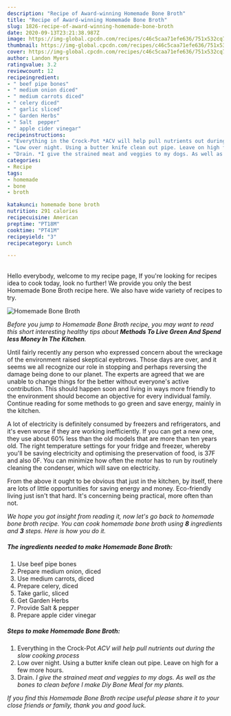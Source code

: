 ```yaml
---
description: "Recipe of Award-winning Homemade Bone Broth"
title: "Recipe of Award-winning Homemade Bone Broth"
slug: 1826-recipe-of-award-winning-homemade-bone-broth
date: 2020-09-13T23:21:38.987Z
image: https://img-global.cpcdn.com/recipes/c46c5caa71efe636/751x532cq70/homemade-bone-broth-recipe-main-photo.jpg
thumbnail: https://img-global.cpcdn.com/recipes/c46c5caa71efe636/751x532cq70/homemade-bone-broth-recipe-main-photo.jpg
cover: https://img-global.cpcdn.com/recipes/c46c5caa71efe636/751x532cq70/homemade-bone-broth-recipe-main-photo.jpg
author: Landon Myers
ratingvalue: 3.2
reviewcount: 12
recipeingredient:
- " beef pipe bones"
- " medium onion diced"
- " medium carrots diced"
- " celery diced"
- " garlic sliced"
- " Garden Herbs"
- " Salt  pepper"
- " apple cider vinegar"
recipeinstructions:
- "Everything in the Crock-Pot *ACV will help pull nutrients out during the slow cooking process*"
- "Low over night. Using a butter knife clean out pipe. Leave on high for a few more hours."
- "Drain. *I give the strained meat and veggies to my dogs. As well as the bones to clean before I make Diy Bone Meal for my plants.*"
categories:
- Recipe
tags:
- homemade
- bone
- broth

katakunci: homemade bone broth 
nutrition: 291 calories
recipecuisine: American
preptime: "PT18M"
cooktime: "PT41M"
recipeyield: "3"
recipecategory: Lunch

---
```

<br>
Hello everybody, welcome to my recipe page, If you're looking for recipes idea to cook today, look no further! We provide you only the best Homemade Bone Broth recipe here. We also have wide variety of recipes to try.
<br>


![Homemade Bone Broth](https://img-global.cpcdn.com/recipes/c46c5caa71efe636/751x532cq70/homemade-bone-broth-recipe-main-photo.jpg)

<i>Before you jump to Homemade Bone Broth recipe, you may want to read this short interesting healthy tips about 
<strong>Methods To Live Green And Spend less Money In The Kitchen</strong>.</i>
</br>

Until fairly recently any person who expressed concern about the wreckage of the environment raised skeptical eyebrows. Those days are over, and it seems we all recognize our role in stopping and perhaps reversing the damage being done to our planet. The experts are agreed that we are unable to change things for the better without everyone's active contribution. This should happen soon and living in ways more friendly to the environment should become an objective for every individual family. Continue reading for some methods to go green and save energy, mainly in the kitchen.

A lot of electricity is definitely consumed by freezers and refrigerators, and it's even worse if they are working inefficiently. If you can get a new one, they use about 60% less than the old models that are more than ten years old. The right temperature settings for your fridge and freezer, whereby you'll be saving electricity and optimising the preservation of food, is 37F and also 0F. You can minimize how often the motor has to run by routinely cleaning the condenser, which will save on electricity.

From the above it ought to be obvious that just in the kitchen, by itself, there are lots of little opportunities for saving energy and money. Eco-friendly living just isn't that hard. It's concerning being practical, more often than not.


<i>We hope you got insight from reading it, now let's go back to homemade bone broth recipe. You can cook homemade bone broth using <strong>8</strong> ingredients and <strong>3</strong> steps. Here is how you do it.
</i>

##### The ingredients needed to make Homemade Bone Broth:

1. Use  beef pipe bones
1. Prepare  medium onion, diced
1. Use  medium carrots, diced
1. Prepare  celery, diced
1. Take  garlic, sliced
1. Get  Garden Herbs
1. Provide  Salt &amp; pepper
1. Prepare  apple cider vinegar


##### Steps to make Homemade Bone Broth:

1. Everything in the Crock-Pot *ACV will help pull nutrients out during the slow cooking process*
1. Low over night. Using a butter knife clean out pipe. Leave on high for a few more hours.
1. Drain. *I give the strained meat and veggies to my dogs. As well as the bones to clean before I make Diy Bone Meal for my plants.*


<i>If you find this Homemade Bone Broth recipe useful please share it to your close friends or family, thank you and good luck.</i>
